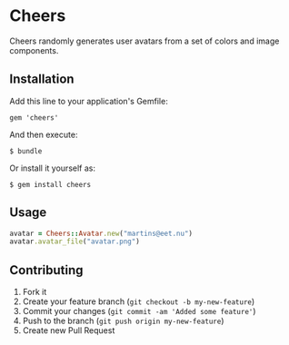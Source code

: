 Cheers
======

Cheers randomly generates user avatars from a set of colors and image components.

## Installation

Add this line to your application's Gemfile:

    gem 'cheers'

And then execute:

    $ bundle

Or install it yourself as:

    $ gem install cheers

## Usage

````ruby
avatar = Cheers::Avatar.new("martins@eet.nu")
avatar.avatar_file("avatar.png")
````

## Contributing

1. Fork it
2. Create your feature branch (`git checkout -b my-new-feature`)
3. Commit your changes (`git commit -am 'Added some feature'`)
4. Push to the branch (`git push origin my-new-feature`)
5. Create new Pull Request
